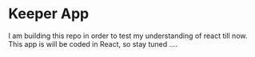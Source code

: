 # Keeper App

I am building this repo in order to test my understanding of react till now.
This app is will be coded in React, so stay tuned ....
